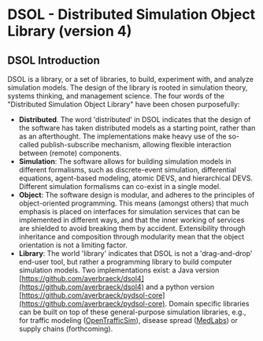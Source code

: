 # DSOL - Distributed Simulation Object Library (version 4)

## DSOL Introduction

DSOL is a library, or a set of libraries, to build, experiment with, and analyze simulation models.
The design of the library is rooted in simulation theory, systems thinking, and management science. 
The four words of the "Distributed Simulation Object Library" have been chosen purposefully:

* **Distributed**. The word 'distributed' in DSOL indicates that the design of the software has 
  taken distributed models as a starting point, rather than as an afterthought. The implementations
  make heavy use of the so-called publish-subscribe mechanism, allowing flexible interaction between
  (remote) components.
* **Simulation**: The software allows for building simulation models in different formalisms, such 
  as discrete-event simulation, differential equations, agent-based modeling, atomic DEVS, and 
  hierarchical DEVS. Different simulation formalisms can co-exist in a single model. 
* **Object**: The software design is modular, and adheres to the principles of object-oriented 
  programming. This means (amongst others) that much emphasis is placed on interfaces for simulation 
  services that can be implemented in different ways, and that the inner working of services are
  shielded to avoid breaking them by accident. Extensibility through inheritance and composition 
  through modularity mean that the object orientation is not a limiting factor.
* **Library**: The world 'library' indicates that DSOL is not a 'drag-and-drop' end-user
  tool, but rather a programming library to build computer simulation models. Two implementations
  exist: a Java version [https://github.com/averbraeck/dsol4](https://github.com/averbraeck/dsol4) and
  a python version [https://github.com/averbraeck/pydsol-core](https://github.com/averbraeck/pydsol-core).
  Domain specific libraries can be built on top of these general-purpose simulation libraries, e.g., 
  for traffic modeling ([OpenTrafficSim](https://github.com/averbraeck/opentrafficsim2)), 
  disease spread ([MedLabs](https://github.com/averbraeck/medlabs)) or supply chains (forthcoming). 
  

